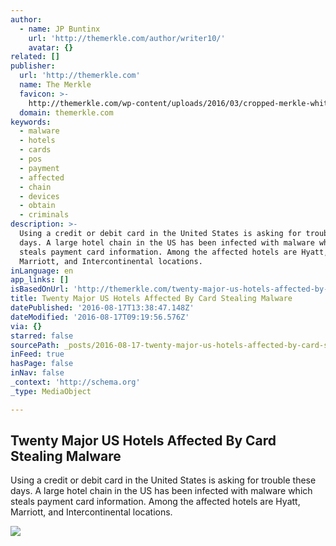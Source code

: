```yaml
---
author:
  - name: JP Buntinx
    url: 'http://themerkle.com/author/writer10/'
    avatar: {}
related: []
publisher:
  url: 'http://themerkle.com'
  name: The Merkle
  favicon: >-
    http://themerkle.com/wp-content/uploads/2016/03/cropped-merkle-white-1-192x192.png
  domain: themerkle.com
keywords:
  - malware
  - hotels
  - cards
  - pos
  - payment
  - affected
  - chain
  - devices
  - obtain
  - criminals
description: >-
  Using a credit or debit card in the United States is asking for trouble these
  days. A large hotel chain in the US has been infected with malware which
  steals payment card information. Among the affected hotels are Hyatt,
  Marriott, and Intercontinental locations.
inLanguage: en
app_links: []
isBasedOnUrl: 'http://themerkle.com/twenty-major-us-hotels-affected-by-card-stealing-malware/'
title: Twenty Major US Hotels Affected By Card Stealing Malware
datePublished: '2016-08-17T13:38:47.148Z'
dateModified: '2016-08-17T09:19:56.576Z'
via: {}
starred: false
sourcePath: _posts/2016-08-17-twenty-major-us-hotels-affected-by-card-stealing-malware.md
inFeed: true
hasPage: false
inNav: false
_context: 'http://schema.org'
_type: MediaObject

---
```

<article style=""><h1>Twenty Major US Hotels Affected By Card Stealing Malware</h1><p>Using a credit or debit card in the United States is asking for trouble these days. A large hotel chain in the US has been infected with malware which steals payment card information. Among the affected hotels are Hyatt, Marriott, and Intercontinental locations.</p><img src="http://themerkle.com/wp-content/uploads/2016/08/shutterstock_127717748.jpg" /></article>